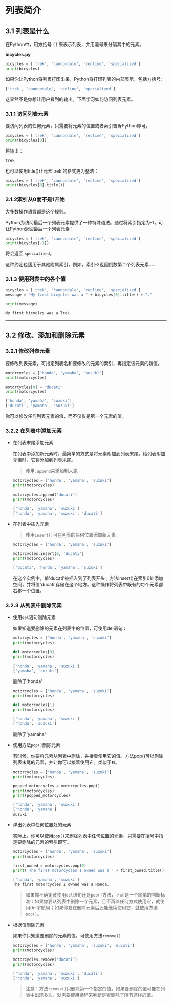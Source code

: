 # 列表简介

## 3.1 列表是什么

在Python中，用方括号 `[]` 来表示列表，并用逗号来分隔其中的元素。

**bicycles.py**

```python
bicycles = ['trek', 'cannondale', 'redline', 'specialized']
print(bicycles)
```

如果你让Python将列表打印出来，Python将打印列表的内部表示，包括方括号:

```python
['trek', 'cannondale', 'redline', 'specialized']
```

这显然不是你想让用户看到的输出。下面学习如何访问列表元素。

### 3.1.1 访问列表元素

要访问列表的任何元素，只需要将元素的位置或者索引告诉Python即可。

```python
bicycles = ['trek', 'cannondale', 'redline', 'specialized']
print(bicycles[0])
```

将输出：

```python
trek
```

也可以使用title()让元素‘trek’的格式更为整洁：

```python
bicycles = ['trek', 'cannondale', 'redline', 'specialized']
print(bicycles[0].title())
```

### 3.1.2索引从0而不是1开始

大多数操作语言都是这个规则。

Python为访问最后一个列表元素提供了一种特殊语法。通过将索引指定为-1，可让Python返回最后一个列表元素：

```py
bicycles = ['trek', 'cannondale', 'redline', 'specialized']
print(bicycles[-1])
```

将会返回 `specialized`。

这种约定也适用于其他附属索引，例如，索引-2返回倒数第二个列表元素......


### 3.1.3 使用列表中的各个值

```py
bicycles = ['trek', 'cannondale', 'redline', 'specialized']
message = "My first bicycles was a " + bicycles[0].title() + "."

print(message)
```

```py
My first bicycles was a Trek.
```

-----

## 3.2 修改、添加和删除元素

### 3.2.1 修改列表元素

要修改列表元素，可指定列表名和要修改的元素的索引，再指定该元素的新值。

```py
motorcycles = ['honda', 'yamaha', 'suzuki']
print(motorcycles)

motorcycles[0] = 'ducati'
print(motorcycles)
```

```py
['honda', 'yamaha', 'suzuki']
['ducati', 'yamaha', 'suzuki']
```

你可以修改任何列表元素的值，而不仅仅是第一个元素的值。

### 3.2.2 在列表中添加元素

* 在列表末尾添加元素

    在列表中添加新元素时，最简单的方式是将元素附加到列表末尾。给列表附加元素时，它将添加到列表末尾。

    > 使用`.append`来添加到末尾。

    ```py
    motorcycles = ['honda', 'yamaha', 'suzuki']
    print(motorcycles)

    motorcycles.append('ducati')
    print(motorcycles)
    ```

    ```py
    ['honda', 'yamaha', 'suzuki']
    ['honda', 'yamaha', 'suzuki', 'ducati']
    ```

* 在列表中插入元素

    > 使用`insert()`可在列表的任何位置添加新元素。

    ```py
    motorcycles = ['honda', 'yamaha', 'suzuki']

    motorcycles.insert(0, 'ducati')
    print(motorcycles)
    ```

    ```py
    ['ducati', 'honda', 'yamaha', 'suzuki']
    ```
    
    在这个实例中，值'ducati'被插入到了列表开头；方法insert()在索引0处添加空间，并将值'ducati'存储在这个地方。这种操作将列表中既有的每个元素都右移一个位置。

### 3.2.3 从列表中删除元素

* 使用`del`语句删除元素

    如果知道要删除的元素在列表中的位置，可使用del语句：

    ```py
    motorcycles = ['honda', 'yamaha', 'suzuki']
    print(motorcycles)

    del motorcycles[0]
    print(motorcycles)
    ```

    ```py
    ['honda', 'yamaha', 'suzuki']
    ['yamaha', 'suzuki']
    ```

    删除了'honda'

    ```py
    motorcycles = ['honda', 'yamaha', 'suzuki']
    print(motorcycles)

    del motorcycles[1]
    print(motorcycles)
    ```

    ```py
    ['honda', 'yamaha', 'suzuki']
    ['honda', 'suzuki']
    ```

    删除了'yamaha'

* 使用方法`pop()`删除元素

    有时候，你要将元素从列表中删除，并接着使用它的值。方法pop()可以删除列表末尾的元素，并让你可以接着使用它。类似于`栈`。

    ```py
    motorcycles = ['honda', 'yamaha', 'suzuki']
    print(motorcycles)

    popped_motorcycles = motorcycles.pop()
    print(motorcycles)
    print(popped_motorcycles)
    ```

    ```py
    ['honda', 'yamaha', 'suzuki']
    ['honda', 'yamaha']
    suzuki
    ```

* 弹出列表中任何位置处的元素

    实际上，你可以使用`pop()`来删除列表中任何位置的元素，只需要在括号中指定要删除的元素的索引即可。

    ```py
    motorcycles = ['honda', 'yamaha', 'suzuki']
    print(motorcycles)

    first_owned = motorcycles.pop(0)
    print('The first motorcycles I owned was a ' + first_owned.title() + '.')
    ```

    ```py
    ['honda', 'yamaha', 'suzuki']
    The first motorcycles I owned was a Honda.
    ```

    > 如果你不确定该使用`del`语句还是`pop()`方法，下面是一个简单的判断标准：如果你要从列表中删除一个元素，且不再以任何方式使用它，就使用del宇航局；如果你要在删除元素后还能继续使用它，就使用方法`pop()`。

* 根据值删除元素

    如果你只知道要删除的元素的值，可使用方法`remove()`

    ```py
    motorcycles = ['honda', 'yamaha', 'suzuki', 'ducati']
    print(motorcycles)

    motorcycles.remove('ducati')
    print(motorcycles)
    ```

    ```py
    ['honda', 'yamaha', 'suzuki', 'ducati']
    ['honda', 'yamaha', 'suzuki']
    ```
    > 注意：方法`remove()`只删除第一个指定的值。如果要删除的值可能在列表中出现多次，就需要使用循环来判断是否删除了所有这样的值。